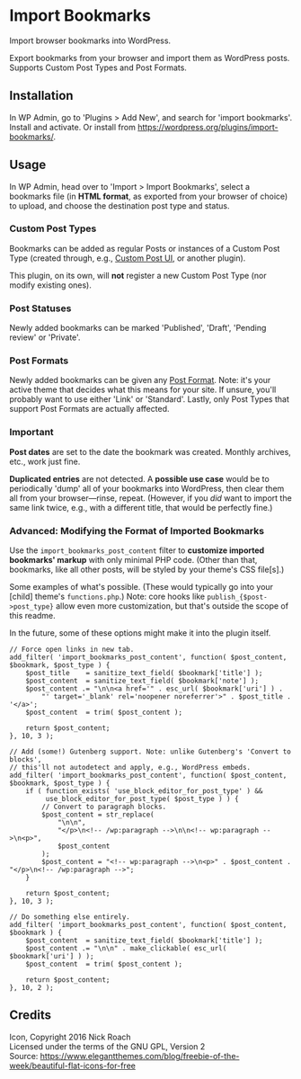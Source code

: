 # Import Bookmarks
Import browser bookmarks into WordPress.

Export bookmarks from your browser and import them as WordPress posts. Supports Custom Post Types and Post Formats.

## Installation
In WP Admin, go to 'Plugins > Add New', and search for 'import bookmarks'. Install and activate. Or install from https://wordpress.org/plugins/import-bookmarks/.

## Usage
In WP Admin, head over to 'Import > Import Bookmarks', select a bookmarks file (in **HTML format**, as exported from your browser of choice) to upload, and choose the destination post type and status.

### Custom Post Types
Bookmarks can be added as regular Posts or instances of a Custom Post Type (created through, e.g., [Custom Post UI](https://wordpress.org/plugins/custom-post-type-ui/), or another plugin).

This plugin, on its own, will **not** register a new Custom Post Type (nor modify existing ones).

### Post Statuses
Newly added bookmarks can be marked 'Published', 'Draft', 'Pending review' or 'Private'.

### Post Formats
Newly added bookmarks can be given any [Post Format](https://developer.wordpress.org/themes/functionality/post-formats/). Note: it's your active theme that decides what this means for your site. If unsure, you'll probably want to use either 'Link' or 'Standard'. Lastly, only Post Types that support Post Formats are actually affected.

### Important
**Post dates** are set to the date the bookmark was created. Monthly archives, etc., work just fine.

**Duplicated entries** are not detected. A **possible use case** would be to periodically 'dump' all of your bookmarks into WordPress, then clear them all from your browser—rinse, repeat. (However, if you *did* want to import the same link twice, e.g., with a different title, that would be perfectly fine.)

### Advanced: Modifying the Format of Imported Bookmarks
Use the `import_bookmarks_post_content` filter to **customize imported bookmarks' markup** with only minimal PHP code. (Other than that, bookmarks, like all other posts, will be styled by your theme's CSS file[s].)

Some examples of what's possible. (These would typically go into your [child] theme's `functions.php`.) Note: core hooks like `publish_{$post->post_type}` allow even more customization, but that's outside the scope of this readme.

In the future, some of these options might make it into the plugin itself.

```
// Force open links in new tab.
add_filter( 'import_bookmarks_post_content', function( $post_content, $bookmark, $post_type ) {
    $post_title    = sanitize_text_field( $bookmark['title'] );
    $post_content  = sanitize_text_field( $bookmark['note'] );
    $post_content .= "\n\n<a href='" . esc_url( $bookmark['uri'] ) .
        "' target='_blank' rel='noopener noreferrer'>" . $post_title . '</a>';
    $post_content  = trim( $post_content );

    return $post_content;
}, 10, 3 );
```

```
// Add (some!) Gutenberg support. Note: unlike Gutenberg's 'Convert to blocks',
// this'll not autodetect and apply, e.g., WordPress embeds.
add_filter( 'import_bookmarks_post_content', function( $post_content, $bookmark, $post_type ) {
    if ( function_exists( 'use_block_editor_for_post_type' ) &&
         use_block_editor_for_post_type( $post_type ) ) {
        // Convert to paragraph blocks.
        $post_content = str_replace(
            "\n\n",
            "</p>\n<!-- /wp:paragraph -->\n\n<!-- wp:paragraph -->\n<p>",
            $post_content
        );
        $post_content = "<!-- wp:paragraph -->\n<p>" . $post_content . "</p>\n<!-- /wp:paragraph -->";
    }

    return $post_content;
}, 10, 3 );
```

```
// Do something else entirely.
add_filter( 'import_bookmarks_post_content', function( $post_content, $bookmark ) {
    $post_content  = sanitize_text_field( $bookmark['title'] );
    $post_content .= "\n\n" . make_clickable( esc_url( $bookmark['uri'] ) );
    $post_content  = trim( $post_content );

    return $post_content;
}, 10, 2 );
```

## Credits
Icon, Copyright 2016 Nick Roach  
Licensed under the terms of the GNU GPL, Version 2  
Source: https://www.elegantthemes.com/blog/freebie-of-the-week/beautiful-flat-icons-for-free
